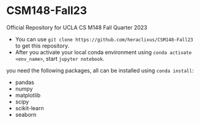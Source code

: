 # CSM148-Fall23
Official Repository for UCLA CS M148 Fall Quarter 2023
- You can use `git clone https://github.com/heraclixus/CSM148-Fall23` to get this repository.
- After you activate your local conda environment using `conda activate <env_name>`, start `jupyter notebook`.

you need the following packages, all can be installed using `conda install`:
- pandas
- numpy
- matplotlib
- scipy
- scikit-learn
- seaborn
